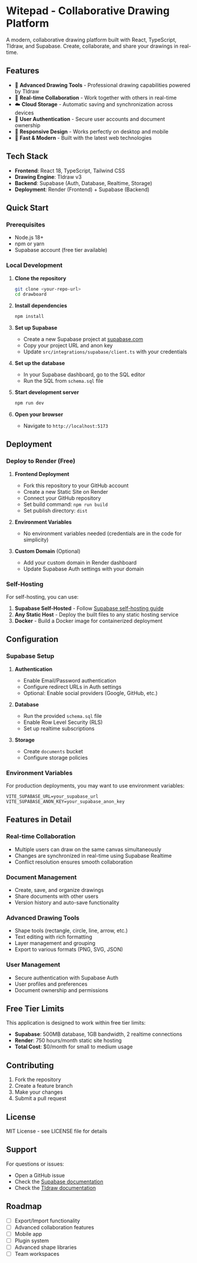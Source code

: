 
# Witepad - Collaborative Drawing Platform

A modern, collaborative drawing platform built with React, TypeScript, Tldraw, and Supabase. Create, collaborate, and share your drawings in real-time.

## Features

- 🎨 **Advanced Drawing Tools** - Professional drawing capabilities powered by Tldraw
- 👥 **Real-time Collaboration** - Work together with others in real-time
- ☁️ **Cloud Storage** - Automatic saving and synchronization across devices
- 🔐 **User Authentication** - Secure user accounts and document ownership
- 📱 **Responsive Design** - Works perfectly on desktop and mobile
- 🚀 **Fast & Modern** - Built with the latest web technologies

## Tech Stack

- **Frontend**: React 18, TypeScript, Tailwind CSS
- **Drawing Engine**: Tldraw v3
- **Backend**: Supabase (Auth, Database, Realtime, Storage)
- **Deployment**: Render (Frontend) + Supabase (Backend)

## Quick Start

### Prerequisites

- Node.js 18+ 
- npm or yarn
- Supabase account (free tier available)

### Local Development

1. **Clone the repository**
   ```bash
   git clone <your-repo-url>
   cd drawboard
   ```

2. **Install dependencies**
   ```bash
   npm install
   ```

3. **Set up Supabase**
   - Create a new Supabase project at [supabase.com](https://supabase.com)
   - Copy your project URL and anon key
   - Update `src/integrations/supabase/client.ts` with your credentials

4. **Set up the database**
   - In your Supabase dashboard, go to the SQL editor
   - Run the SQL from `schema.sql` file

5. **Start development server**
   ```bash
   npm run dev
   ```

6. **Open your browser**
   - Navigate to `http://localhost:5173`

## Deployment

### Deploy to Render (Free)

1. **Frontend Deployment**
   - Fork this repository to your GitHub account
   - Create a new Static Site on Render
   - Connect your GitHub repository
   - Set build command: `npm run build`
   - Set publish directory: `dist`

2. **Environment Variables**
   - No environment variables needed (credentials are in the code for simplicity)

3. **Custom Domain** (Optional)
   - Add your custom domain in Render dashboard
   - Update Supabase Auth settings with your domain

### Self-Hosting

For self-hosting, you can use:

1. **Supabase Self-Hosted** - Follow [Supabase self-hosting guide](https://supabase.com/docs/guides/self-hosting)
2. **Any Static Host** - Deploy the built files to any static hosting service
3. **Docker** - Build a Docker image for containerized deployment

## Configuration

### Supabase Setup

1. **Authentication**
   - Enable Email/Password authentication
   - Configure redirect URLs in Auth settings
   - Optional: Enable social providers (Google, GitHub, etc.)

2. **Database**
   - Run the provided `schema.sql` file
   - Enable Row Level Security (RLS)
   - Set up realtime subscriptions

3. **Storage**
   - Create `documents` bucket
   - Configure storage policies

### Environment Variables

For production deployments, you may want to use environment variables:

```env
VITE_SUPABASE_URL=your_supabase_url
VITE_SUPABASE_ANON_KEY=your_supabase_anon_key
```

## Features in Detail

### Real-time Collaboration
- Multiple users can draw on the same canvas simultaneously
- Changes are synchronized in real-time using Supabase Realtime
- Conflict resolution ensures smooth collaboration

### Document Management
- Create, save, and organize drawings
- Share documents with other users
- Version history and auto-save functionality

### Advanced Drawing Tools
- Shape tools (rectangle, circle, line, arrow, etc.)
- Text editing with rich formatting
- Layer management and grouping
- Export to various formats (PNG, SVG, JSON)

### User Management
- Secure authentication with Supabase Auth
- User profiles and preferences
- Document ownership and permissions

## Free Tier Limits

This application is designed to work within free tier limits:

- **Supabase**: 500MB database, 1GB bandwidth, 2 realtime connections
- **Render**: 750 hours/month static site hosting
- **Total Cost**: $0/month for small to medium usage

## Contributing

1. Fork the repository
2. Create a feature branch
3. Make your changes
4. Submit a pull request

## License

MIT License - see LICENSE file for details

## Support

For questions or issues:
- Open a GitHub issue
- Check the [Supabase documentation](https://supabase.com/docs)
- Check the [Tldraw documentation](https://tldraw.dev/docs)

## Roadmap

- [ ] Export/Import functionality
- [ ] Advanced collaboration features
- [ ] Mobile app
- [ ] Plugin system
- [ ] Advanced shape libraries
- [ ] Team workspaces
